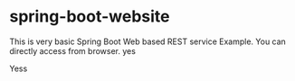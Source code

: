 # spring-boot-website

This is very basic Spring Boot Web based REST service Example.
You can directly access from browser.
yes

Yess